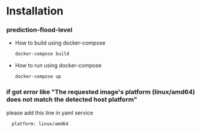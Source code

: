 
# Installation
### prediction-flood-level


* How to build using docker-compose
  ```sh
  docker-compose build
  ```

* How to run using docker-compose
  ```sh
  docker-compose up
  ```

### if got error like "The requested image's platform (linux/amd64) does not match the detected host platform"
please add this line in yaml service
```sh
  platform: linux/amd64
```
